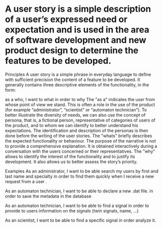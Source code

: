 # A user story is a simple description of a user’s expressed need or expectation and is used in the area of software development and new product design to determine the features to be developed.

Principles
A user story is a simple phrase in everyday language to define with sufficient precision the content of a feature to be developed. It generally contains three descriptive elements of the functionality, in the form:

as a who, I want to what in order to why
The "as a" indicates the user from whose point of view we stand. This is often a role in the use of the product (for example “administrator”, “scientist” or “automaton technician”). To better illustrate the diversity of needs, we can also use the concept of persona, that is, a fictional person, representative of categories of users of the product, and to whom we can identify to better understand his expectations. The identification and description of the personas is then done before the writing of the user stories.
The "whats" briefly describes the expected functionality or behaviour. The purpose of the narrative is not to provide a comprehensive explanation. It is obtained interactively during a conversation with the users concerned or their representatives.
The "why" allows to identify the interest of the functionality and to justify its development. It also allows us to better assess the story’s priority.




Examples
As an administrator,
I want to be able search my users by first and last name and specialty in order to find them quickly when I receive a new request from a user .

As an automaton technician,
I want to be able to declare a new .dat file. in order to save the metadata in the database

As an automaton technician,
I want to be able to find a signal in order to provide to users information on the signals (twin signals, name, ...)

As an scientist,
I want to be able to find a specific signal in order analyze it.
